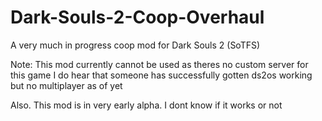 # Dark-Souls-2-Coop-Overhaul
A very much in progress coop mod for Dark Souls 2 (SoTFS)

Note: This mod currently cannot be used as theres no custom server for this game
I do hear that someone has successfully gotten ds2os working but no multiplayer as of yet

Also. This mod is in very early alpha. I dont know if it works or not
